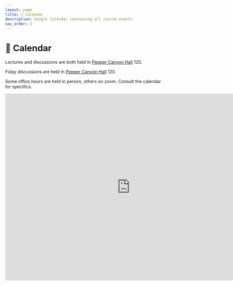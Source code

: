 ```yaml
---
layout: page
title: 📆 Calendar
description: Google Calendar containing all course events.
nav_order: 3
---
```


# 📆 Calendar

Lectures and discussions are both held in [Pepper Canyon Hall](https://map.concept3d.com/?id=1005#!ct/18312,63891,65653?s/PCYNH_Main) 120.

Fiday discussions are held in [Pepper Canyon Hall](https://map.concept3d.com/?id=1005#!ct/18312,63891,65653?s/PCYNH_Main) 120.

Some office hours are held in person, others on zoom. Consult the calendar for specifics. 
<!-- Office hours held from Monday through Friday are held in [Halıcıoğlu Data Science Institute](https://map.concept3d.com/?id=1005#!m/246301) 155. -->

<!-- Saturday office hours, if any, will be held in a different location; see the corresponding calendar events for details. -->

<iframe src="https://calendar.google.com/calendar/embed?src=c_d0478a46032ce6e75afe81dce62f85963ddf9ec5b5e783178f5be6e6f20edab1%40group.calendar.google.com&ctz=America%2FLos_Angeles" style="border: 0" width="800" height="600" frameborder="0" scrolling="no"></iframe>
